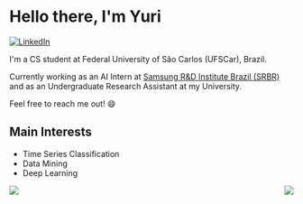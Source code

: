 # Hello there, I'm Yuri

[![LinkedIn](https://img.shields.io/badge/LinkedIn-0077B5?style=for-the-badge&logo=linkedin&logoColor=white)](https://www.linkedin.com/in/yuri-aragao/)

I'm a CS student at Federal University of São Carlos (UFSCar), Brazil. 

Currently working as an AI Intern at [Samsung R&D Institute Brazil (SRBR)](https://research.samsung.com/srbr) and as an Undergraduate Research Assistant at my University.

Feel free to reach me out! :smile:

## Main Interests
- Time Series Classification 
- Data Mining
- Deep Learning

<a href="https://github.com/anuraghazra/github-readme-stats">
  <img align="center" src="https://github-readme-stats.vercel.app/api/top-langs/?username=tyred&theme=radical&hide=Java,html&langs_count=3" />
</a>


<a href="https://github.com/anuraghazra/github-readme-stats">
  <img align="right" src="https://github-readme-stats.vercel.app/api?username=tyred&count_private=true&show_icons=true&theme=radical" />
</a>
